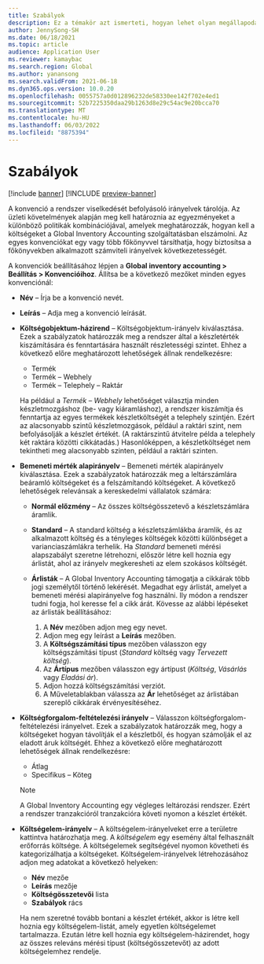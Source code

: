 ```yaml
---
title: Szabályok
description: Ez a témakör azt ismerteti, hogyan lehet olyan megállapodásokat beállítani, amelyek meghatározzák a globális készletkönyvelésben a költségek könyvelési módszerét.
author: JennySong-SH
ms.date: 06/18/2021
ms.topic: article
audience: Application User
ms.reviewer: kamaybac
ms.search.region: Global
ms.author: yanansong
ms.search.validFrom: 2021-06-18
ms.dyn365.ops.version: 10.0.20
ms.openlocfilehash: 0055757a0d012896232de58330ee142f702e4ed1
ms.sourcegitcommit: 52b7225350daa29b1263d8e29c54ac9e20bcca70
ms.translationtype: MT
ms.contentlocale: hu-HU
ms.lasthandoff: 06/03/2022
ms.locfileid: "8875394"
---
```

# <a name="conventions"></a>Szabályok

[!include [banner](../includes/banner.md)]
[!INCLUDE [preview-banner](../includes/preview-banner.md)]
<!--KFM: Preview until 4/30/2022 -->

A konvenció a rendszer viselkedését befolyásoló irányelvek tárolója. Az üzleti követelmények alapján meg kell határoznia az egyezményeket a különböző politikák kombinációjával, amelyek meghatározzák, hogyan kell a költségeket a Global Inventory Accounting szolgáltatásban elszámolni. Az egyes konvenciókat egy vagy több főkönyvvel társíthatja, hogy biztosítsa a főkönyvekben alkalmazott számviteli irányelvek következetességét.

A konvenciók beállításához lépjen a **Global inventory accounting \> Beállítás \> Konvencióihoz**. Állítsa be a következő mezőket minden egyes konvenciónál:

- **Név** – Írja be a konvenció nevét.
- **Leírás** – Adja meg a konvenció leírását.
- **Költségobjektum-házirend** – Költségobjektum-irányelv kiválasztása. Ezek a szabályzatok határozzák meg a rendszer által a készletérték kiszámítására és fenntartására használt részletességi szintet. Ehhez a következő előre meghatározott lehetőségek állnak rendelkezésre:

    - Termék
    - Termék – Webhely
    - Termék – Telephely – Raktár

    Ha például a *Termék – Webhely* lehetőséget választja minden készletmozgáshoz (be- vagy kiáramláshoz), a rendszer kiszámítja és fenntartja az egyes termékek készletköltségét a telephely szintjén. Ezért az alacsonyabb szintű készletmozgások, például a raktári szint, nem befolyásolják a készlet értékét. (A raktárszintű átvitelre példa a telephely két raktára közötti cikkátadás.) Hasonlóképpen, a készletköltséget nem tekintheti meg alacsonyabb szinten, például a raktári szinten.

- **Bemeneti mérték alapirányelv** – Bemeneti mérték alapirányelv kiválasztása. Ezek a szabályzatok határozzák meg a leltárszámlára beáramló költségeket és a felszámítandó költségeket. A következő lehetőségek relevánsak a kereskedelmi vállalatok számára:

    - **Normál előzmény** – Az összes költségösszetevő a készletszámlára áramlik.
    - **Standard** – A standard költség a készletszámlákba áramlik, és az alkalmazott költség és a tényleges költségek közötti különbséget a varianciaszámlákra terhelik. Ha *Standard* bemeneti mérési alapszabályt szeretne létrehozni, először létre kell hoznia egy árlistát, ahol az irányelv megkeresheti az elem szokásos költségét.
    - **Árlisták** – A Global Inventory Accounting támogatja a cikkárak több jogi személytől történő lekérését. Megadhat egy árlistát, amelyet a bemeneti mérési alapirányelve fog használni. Ily módon a rendszer tudni fogja, hol keresse fel a cikk árát. Kövesse az alábbi lépéseket az árlisták beállításához:

        1. A **Név** mezőben adjon meg egy nevet.
        1. Adjon meg egy leírást a **Leírás** mezőben.
        1. A **Költségszámítási típus** mezőben válasszon egy költségszámítási típust (*Standard* költség vagy *Tervezett költség*).
        1. Az **Ártípus** mezőben válasszon egy ártípust (*Költség*, *Vásárlás* vagy *Eladási ár*).
        1. Adjon hozzá költségszámítási verziót.
        1. A Műveletablakban válassza az **Ár** lehetőséget az árlistában szereplő cikkárak érvényesítéséhez.

- **Költségforgalom-feltételezési irányelv** – Válasszon költségforgalom-feltételezési irányelvet. Ezek a szabályzatok határozzák meg, hogy a költségeket hogyan távolítják el a készletből, és hogyan számolják el az eladott áruk költségét. Ehhez a következő előre meghatározott lehetőségek állnak rendelkezésre:

    - Átlag
    - Specifikus – Köteg

    > [!NOTE]
    > A Global Inventory Accounting egy végleges leltározási rendszer. Ezért a rendszer tranzakcióról tranzakcióra követi nyomon a készlet értékét.

- **Költségelem-irányelv** – A költségelem-irányelveket erre a területre kattintva határozhatja meg. A *költségelem* egy esemény által felhasznált erőforrás költsége. A költségelemek segítségével nyomon követheti és kategorizálhatja a költségeket. Költségelem-irányelvek létrehozásához adjon meg adatokat a következő helyeken:

    - **Név** mezőe
    - **Leírás** mezője
    - **Költségösszetevői** lista
    - **Szabályok** rács

    Ha nem szeretné tovább bontani a készlet értékét, akkor is létre kell hoznia egy költségelem-listát, amely egyetlen költségelemet tartalmazza. Ezután létre kell hoznia egy költségelem-házirendet, hogy az összes releváns mérési típust (költségösszetevőt) az adott költségelemhez rendelje.
